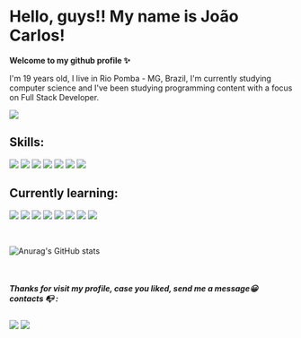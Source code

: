 # Hello, guys!! My name is João Carlos! 
**Welcome to my github profile ✨**



I'm 19 years old, I live in Rio Pomba - MG, Brazil, I'm currently studying computer science and I've been studying programming content with a focus on Full Stack Developer.

<img src="https://i.pinimg.com/originals/91/1d/91/911d914aaf6194489a3f5626bed2bd3a.gif">



## Skills:
<div>

<img src ="https://devicons.dev.br/icons?icon=HTML&theme=dark">
<img src ="https://devicons.dev.br/icons?icon=CSS&theme=dark">
<img src ="https://devicons.dev.br/icons?icon=Figma&theme=dark">
<img src ="https://devicons.dev.br/icons?icon=Git&theme=dark">
<img src ="https://devicons.dev.br/icons?icon=MySQL&theme=dark">
<img src ="https://devicons.dev.br/icons?icon=JavaScript&theme=dark">
<img src ="https://devicons.dev.br/icons?icon=CPP&theme=dark">
</div>

## Currently learning:

<div>

<div>
<img src="https://devicons.dev.br/icons?icon=Python&theme=dark">
<img src="https://devicons.dev.br/icons?icon=Flask&theme=dark">
<img src ="https://devicons.dev.br/icons?icon=Django&theme=dark">
<img src="https://devicons.dev.br/icons?icon=AWS&theme=dark">
<img src="https://devicons.dev.br/icons?icon=Bootstrap&theme=dark">
<img src="https://devicons.dev.br/icons?icon=Java&theme=dark">
<img src="https://devicons.dev.br/icons?icon=Spring&theme=dark">
<img src="https://devicons.dev.br/icons?icon=PostgreSQL&theme=dark">
          
          
          
          

<p> 
     <br>
</p>


![Anurag's GitHub stats](https://github-readme-stats.vercel.app/api?username=JoaoCarlos&show_icons=true&theme=transparent)

<p> 
     <br>
</p>


<div> 

##### **Thanks for visit my profile, case you liked, send me a message😀** contacts 📭 :

 <a href = "jcmedeiros04@gmail.com"> <img src="https://img.shields.io/badge/-Gmail-%23333?style=for-the-badge&logo=gmail&logoColor=white" target="_blank"></a>
 <a href="https://www.linkedin.com/in/joao-carlos-517500266/" target="_blank"><img src="https://img.shields.io/badge/-LinkedIn-%230077B5?style=for-the-badge&logo=linkedin&logoColor=white" target="_blank"></a> 
 
